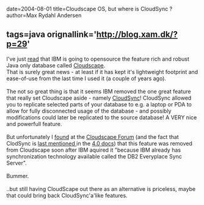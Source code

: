 date=2004-08-01
title=Cloudscape OS, but where is CloudSync ?
author=Max Rydahl Andersen

tags=java 
orignallink='http://blog.xam.dk/?p=29'
---
<div><p>I've just <a href="http://www.blueskyonmars.com/archives/2004/07/31/ibm_to_open_source_cloudscape_database.html">read</a> that IBM is going to opensource the feature rich and robust Java only database called <a href="http://www-306.ibm.com/software/data/cloudscape/">Cloudscape</a>.<br>
That is surely great news - at least if it has kept it's lightweight footprint and ease-of-use from the last time I used it (a couple of years ago).<br><br>
The not so great thing is that it seems IBM removed the one great feature that really set Cloudscape aside - namely <a href="http://www.google.com/search?q=cloudsync&amp;sourceid=opera&amp;num=0&amp;ie=utf-8&amp;oe=utf-8">CloudSync</a>! CloudSync allowed you to replicate selected parts of your database to e.g. a laptop or PDA to allow for fully disconnected usage of the database - and possibly modifications could later be replicated to the source database! A VERY nice and powerfull feature.<br><br>
But unfortunately I <a href="http://63.209.20.13/cgi-bin/db2www/cloudscapeforum.d2w/main?PRDID=2&amp;CATID=&amp;FLD=message.message&amp;KW=cloudsync">found</a> at the <a href="http://63.209.20.13/cgi-bin/www2/cloudscapeforum.d2w/main">Cloudscape Forum</a> (and the fact that ClodSync is <a href="http://publibfi.boulder.ibm.com/epubs/html/cloud40/doc/pdf/lsa.pdf">last mentioned </a>in the <a href="http://www-306.ibm.com/software/data/cloudscape/pubs/collateral.html">4.0 docs</a>) that this feature was removed from Cloudscape soon after IBM aquired it "because IBM already has <br>
synchronization technology available called the DB2 Everyplace Sync Server".<br><br>
Bummer.<br><br>
..but still having CloudScape out there as an alternative is priceless, maybe that could bring back CloudSync'a'like features.</p></div>
